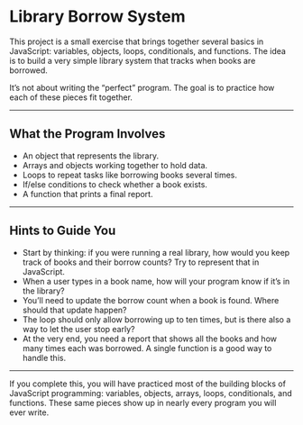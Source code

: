 
# Library Borrow System

This project is a small exercise that brings together several basics in JavaScript: variables, objects, loops, conditionals, and functions. The idea is to build a very simple library system that tracks when books are borrowed.

It’s not about writing the “perfect” program. The goal is to practice how each of these pieces fit together.

---

## What the Program Involves

* An object that represents the library.
* Arrays and objects working together to hold data.
* Loops to repeat tasks like borrowing books several times.
* If/else conditions to check whether a book exists.
* A function that prints a final report.

---

## Hints to Guide You

* Start by thinking: if you were running a real library, how would you keep track of books and their borrow counts? Try to represent that in JavaScript.
* When a user types in a book name, how will your program know if it’s in the library?
* You’ll need to update the borrow count when a book is found. Where should that update happen?
* The loop should only allow borrowing up to ten times, but is there also a way to let the user stop early?
* At the very end, you need a report that shows all the books and how many times each was borrowed. A single function is a good way to handle this.



---

If you complete this, you will have practiced most of the building blocks of JavaScript programming: variables, objects, arrays, loops, conditionals, and functions. These same pieces show up in nearly every program you will ever write.


